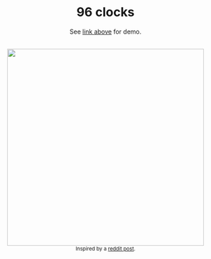 <div align="center">
    <h1>96 clocks</h1>
</div>
<p align="center">See <a href="https://catc.github.io/96-clocks/">link above</a> for demo.</p>

<br/>

<div align="center">
    <img src="./static/clock.gif" width="450" />
    <br>
    <sub>
        Inspired by a
        <a href="https://www.reddit.com/r/oddlysatisfying/comments/6z3b22/a_clock/">reddit post</a>.
    </sub>
</div>
